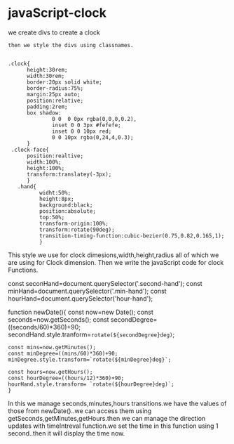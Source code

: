 # javaScript-clock
we create divs to create a clock



<div class='clock'>
  <div class='clock-face'>
      <div class='hand min-hand'></div>
      <div class='hand second-hand'></div>
      <div class='hand hour-hand'></div>
    </div>
    </div>
    
    then we style the divs using classnames.
    
    
    .clock{
          height:30rem;
          width:30rem;
          border:20px solid white;
          border-radius:75%;
          margin:25px auto;
          position:relative;
          padding:2rem;
          box shadow:
                  0 0  0 0px rgba(0,0,0,0.2),
                  inset 0 0 3px #fefefe;
                  inset 0 0 10px red;
                  0 0 10px rgba(0,24,4,0.3);
          }
     .clock-face{
          position:realtive;
          width:100%;
          height:100%;
          transform:translatey(-3px);
          }
       .hand{
              widht:50%;
              height:8px;
              background:black;
              position:absolute;
              top:50%;
              transform-origin:100%;
              transform:rotate(90deg);
              transition-timing-function:cubic-bezier(0.75,0.82,0.165,1);
              }
              
              
This style we use for clock dimesions,width,height,radius all of which we are using for Clock dimension.
Then we write the javaScript code for clock Functions.



const seconHand=document.querySelector('.second-hand');
const minHand=document.querySelector('.min-hand');
const hourHand=document.querySelector('hour-hand');


function newDate(){
    const now=new Date();
    const seconds=now.getSeconds();
    const secondDegree=((seconds/60)*360)+90;
    secondHand.style.tranform=`rotate(${secondDegree}deg)`;
    
    const mins=now.getMinutes();
    const minDegree=((mins/60)*360)+90;
    minDegree.style.transform=`rotate(${minDegree}deg}`;
    
    const hours=now.getHours();
    const hourDegree=((hours/12)*360)+90;
    hourHand.style.transform= `rotate(${hourDegree}deg)`;
    }
    
 In this we manage seconds,minutes,hours transitions.we have the values of those from newDate()..we can access them using getSeconds,getMinutes,getHours.then we can manage the direction updates with timeIntreval function.we set the time in this function using 1 second..then it will display the time now. 
    
